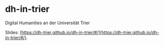 # dh-in-trier

Digital Humanities an der Universität Trier

Slides: [https://dh-trier.github.io/dh-in-trier/#/](https://dh-trier.github.io/dh-in-trier/#/). 

